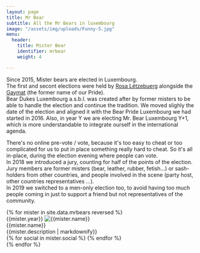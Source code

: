 ```yaml
---
layout: page
title: Mr Bear
subtitle: All the Mr Bears in luxembourg
image: "/assets/img/uploads/Funny-5.jpg"
menu:
  header:
    title: Mister Bear
    identifier: mrbear
    weight: 4

---
```

Since 2015, Mister bears are elected in Luxembourg.  
The first and secont elections were held by [Rosa Lëtzebuerg](http://rosa-letzebuerg.lu/) alongside the [Gaymat](http://gaymat.lu) (the former name of our Pride).  
Bear Dukes Luxembourg a.s.b.l. was created after by former misters to be able to handle the election and continue the tradition. We moved slighly the date of the election and aligned it with the Bear Pride Luxembourg we had started in 2016. Also, in year Y we are electing Mr. Bear Luxembourg Y+1, which is more understandable to integrate ourself in the international agenda.

There's no online pre-vote / vote, because it's too easy to cheat or too complicated for us to put in place something really hard to cheat. So it's all in-place, during the election evening where people can vote.  
In 2018 we introduced a jury, counting for half of the points of the election. Jury members are former misters (bear, leather, rubber, fetish...) or sash-holders from other countries, and people involved in the scene (party host, other countries representatives ...).  
In 2019 we switched to a men-only election too, to avoid having too much people coming in just to support a friend but not representatives of the community.

<div class="ui three stackable cards">
{% for mister in  site.data.mrbears reversed %}
  <div class="card">
    <div class="image">
      <a class="ui brown right ribbon label">{{mister.year}}</a>
      <img src="{{mister.image}}" alt="{{mister.name}}">
    </div>
    <div class="content">
      <div class="header">{{mister.name}}</div>
      <div class="description">{{mister.description | markdownify}}</div>
    </div>
    <div class="extra content">
    {% for social in mister.social %}
      <a href="{{social[1]}}" title="Meet {{mister.name}} on {{social[0]}}"><i class="{{social[0]}} icon"></i></a>
    {% endfor %}
    </div>
  </div>
{% endfor %}
</div>